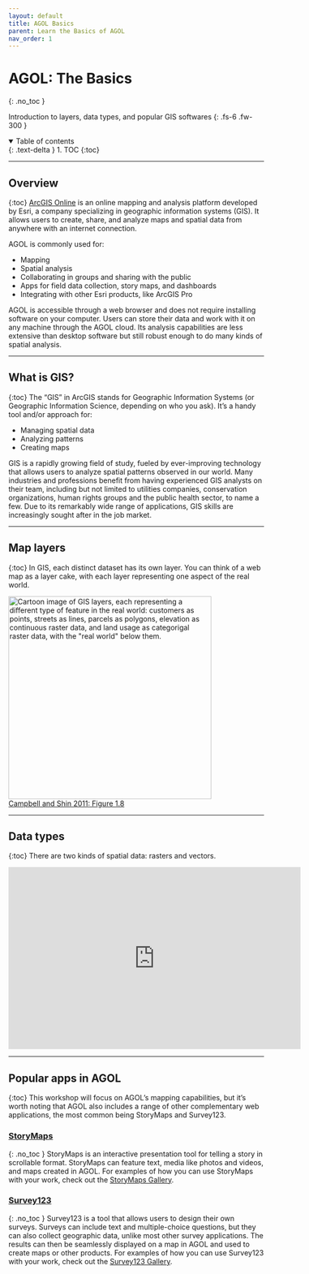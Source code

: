 ```yaml
---
layout: default
title: AGOL Basics
parent: Learn the Basics of AGOL
nav_order: 1
---
```


# AGOL: The Basics
{: .no_toc }

Introduction to layers, data types, and popular GIS softwares 
{: .fs-6 .fw-300 }

<details open markdown="block">
  <summary>
    Table of contents
  </summary>
  {: .text-delta }
1. TOC
{:toc}
</details>

---

## Overview
{:toc}
[ArcGIS Online](https://www.arcgis.com/index.html) is an online mapping and analysis platform developed by Esri, a company specializing in geographic information systems (GIS). It allows users to create, share, and analyze maps and spatial data from anywhere with an internet connection.

AGOL is commonly used for:
* Mapping
* Spatial analysis
* Collaborating in groups and sharing with the public
* Apps for field data collection, story maps, and dashboards
* Integrating with other Esri products, like ArcGIS Pro

AGOL is accessible through a web browser and does not require installing software on your computer. Users can store their data and work with it on any machine through the AGOL cloud. Its analysis capabilities are less extensive than desktop software but still robust enough to do many kinds of spatial analysis.

---

## What is GIS?
{:toc}
The “GIS” in ArcGIS stands for Geographic Information Systems (or Geographic Information Science, depending on who you ask). It’s a handy tool and/or approach for:
* Managing spatial data
* Analyzing patterns
* Creating maps

GIS is a rapidly growing field of study, fueled by ever-improving technology that allows users to analyze spatial patterns observed in our world. Many industries and professions benefit from having experienced GIS analysts on their team, including but not limited to utilities companies, conservation organizations, human rights groups and the public health sector, to name a few. Due to its remarkably wide range of applications, GIS skills are increasingly sought after in the job market. 

---

## Map layers
{:toc}
In GIS, each distinct dataset has its own layer. You can think of a web map as a layer cake, with each layer representing one aspect of the real world.

<img src='https://saylordotorg.github.io/text_essentials-of-geographic-information-systems/section_05/f2619b76bb0d1d0f74b0e8d80ba33496.jpg' width='400' alt='Cartoon image of GIS layers, each representing a different type of feature in the real world: customers as points, streets as lines, parcels as polygons, elevation as continuous raster data, and land usage as categorigal raster data, with the "real world" below them.'>
<figcaption><a href="https://saylordotorg.github.io/text_essentials-of-geographic-information-systems/s05-03-geographic-information-systems.html">Campbell and Shin 2011: Figure 1.8</a></figcaption>

---

## Data types
{:toc}
There are two kinds of spatial data: rasters and vectors.

<iframe src="https://docs.google.com/presentation/d/e/2PACX-1vRT79POVj3VxRUv4pqA8s52srop5wXF8uzz1eOakGkzV4MqmK-BjTvNnlGPGceFxqgiL4yYJD-xgvqK/embed?start=false&loop=false&delayms=3000" frameborder="0" width="576" height="359" allowfullscreen="true" mozallowfullscreen="true" webkitallowfullscreen="true"></iframe>

---

## Popular apps in AGOL
{:toc}
This workshop will focus on AGOL’s mapping capabilities, but it’s worth noting that AGOL also includes a range of other complementary web applications, the most common being StoryMaps and Survey123.

### [StoryMaps](https://www.esri.com/en-us/arcgis/products/arcgis-storymaps/overview)
{: .no_toc }
StoryMaps is an interactive presentation tool for telling a story in scrollable format. StoryMaps can feature text, media like photos and videos, and maps created in AGOL. For examples of how you can use StoryMaps with your work, check out the [StoryMaps Gallery](https://doc.arcgis.com/en/arcgis-storymaps/gallery/).

### [Survey123](https://www.esri.com/en-us/arcgis/products/arcgis-survey123/overview)
{: .no_toc }
Survey123 is a tool that allows users to design their own surveys. Surveys can include text and multiple-choice questions, but they can also collect geographic data, unlike most other survey applications. The results can then be seamlessly displayed on a map in AGOL and used to create maps or other products. For examples of how you can use Survey123 with your work, check out the [Survey123 Gallery](https://doc.arcgis.com/en/survey123/gallery/).